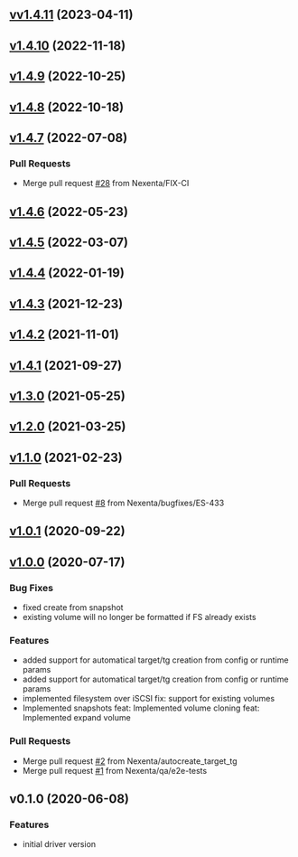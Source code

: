 
<a name="vv1.4.11"></a>
## [vv1.4.11](https://github.com/Nexenta/nexentastor-csi-driver/compare/v1.4.10...vv1.4.11) (2023-04-11)


<a name="v1.4.10"></a>
## [v1.4.10](https://github.com/Nexenta/nexentastor-csi-driver/compare/v1.4.9...v1.4.10) (2022-11-18)


<a name="v1.4.9"></a>
## [v1.4.9](https://github.com/Nexenta/nexentastor-csi-driver/compare/v1.4.8...v1.4.9) (2022-10-25)


<a name="v1.4.8"></a>
## [v1.4.8](https://github.com/Nexenta/nexentastor-csi-driver/compare/v1.4.7...v1.4.8) (2022-10-18)


<a name="v1.4.7"></a>
## [v1.4.7](https://github.com/Nexenta/nexentastor-csi-driver/compare/v1.4.6...v1.4.7) (2022-07-08)

### Pull Requests

* Merge pull request [#28](https://github.com/Nexenta/nexentastor-csi-driver/issues/28) from Nexenta/FIX-CI


<a name="v1.4.6"></a>
## [v1.4.6](https://github.com/Nexenta/nexentastor-csi-driver/compare/v1.4.5...v1.4.6) (2022-05-23)


<a name="v1.4.5"></a>
## [v1.4.5](https://github.com/Nexenta/nexentastor-csi-driver/compare/v1.4.4...v1.4.5) (2022-03-07)


<a name="v1.4.4"></a>
## [v1.4.4](https://github.com/Nexenta/nexentastor-csi-driver/compare/v1.4.3...v1.4.4) (2022-01-19)


<a name="v1.4.3"></a>
## [v1.4.3](https://github.com/Nexenta/nexentastor-csi-driver/compare/v1.4.2...v1.4.3) (2021-12-23)


<a name="v1.4.2"></a>
## [v1.4.2](https://github.com/Nexenta/nexentastor-csi-driver/compare/v1.4.1...v1.4.2) (2021-11-01)


<a name="v1.4.1"></a>
## [v1.4.1](https://github.com/Nexenta/nexentastor-csi-driver/compare/v1.3.0...v1.4.1) (2021-09-27)


<a name="v1.3.0"></a>
## [v1.3.0](https://github.com/Nexenta/nexentastor-csi-driver/compare/v1.2.0...v1.3.0) (2021-05-25)


<a name="v1.2.0"></a>
## [v1.2.0](https://github.com/Nexenta/nexentastor-csi-driver/compare/v1.1.0...v1.2.0) (2021-03-25)


<a name="v1.1.0"></a>
## [v1.1.0](https://github.com/Nexenta/nexentastor-csi-driver/compare/v1.0.1...v1.1.0) (2021-02-23)

### Pull Requests

* Merge pull request [#8](https://github.com/Nexenta/nexentastor-csi-driver/issues/8) from Nexenta/bugfixes/ES-433


<a name="v1.0.1"></a>
## [v1.0.1](https://github.com/Nexenta/nexentastor-csi-driver/compare/v1.0.0...v1.0.1) (2020-09-22)


<a name="v1.0.0"></a>
## [v1.0.0](https://github.com/Nexenta/nexentastor-csi-driver/compare/v0.1.0...v1.0.0) (2020-07-17)

### Bug Fixes

* fixed create from snapshot
* existing volume will no longer be formatted if FS already exists

### Features

* added support for automatical target/tg creation from config or runtime params
* added support for automatical target/tg creation from config or runtime params
* implemented filesystem over iSCSI fix: support for existing volumes
* Implemented snapshots feat: Implemented volume cloning feat: Implemented expand volume

### Pull Requests

* Merge pull request [#2](https://github.com/Nexenta/nexentastor-csi-driver/issues/2) from Nexenta/autocreate_target_tg
* Merge pull request [#1](https://github.com/Nexenta/nexentastor-csi-driver/issues/1) from Nexenta/qa/e2e-tests


<a name="v0.1.0"></a>
## v0.1.0 (2020-06-08)

### Features

* initial driver version

